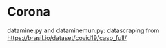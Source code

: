 # Corona

datamine.py and dataminemun.py:
datascraping from https://brasil.io/dataset/covid19/caso_full/
